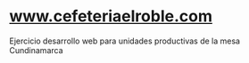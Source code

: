 # www.cefeteriaelroble.com
Ejercicio desarrollo web para unidades productivas de la mesa Cundinamarca
